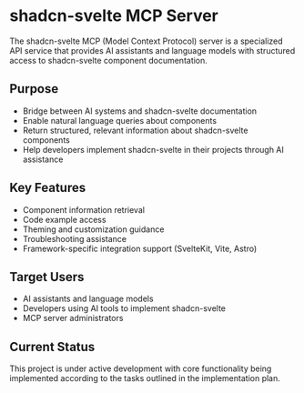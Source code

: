 # shadcn-svelte MCP Server

The shadcn-svelte MCP (Model Context Protocol) server is a specialized API service that provides AI assistants and language models with structured access to shadcn-svelte component documentation.

## Purpose

- Bridge between AI systems and shadcn-svelte documentation
- Enable natural language queries about components
- Return structured, relevant information about shadcn-svelte components
- Help developers implement shadcn-svelte in their projects through AI assistance

## Key Features

- Component information retrieval
- Code example access
- Theming and customization guidance
- Troubleshooting assistance
- Framework-specific integration support (SvelteKit, Vite, Astro)

## Target Users

- AI assistants and language models
- Developers using AI tools to implement shadcn-svelte
- MCP server administrators

## Current Status

This project is under active development with core functionality being implemented according to the tasks outlined in the implementation plan.
